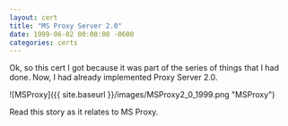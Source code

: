 ```yaml
---
layout: cert
title: "MS Proxy Server 2.0"
date: 1999-06-02 00:00:00 -0600
categories: certs
---
```


Ok, so this cert I got because it was part of the series of things that I had done.  Now, I had already implemented Proxy Server 2.0.  

![MSProxy]({{ site.baseurl }}/images/MSProxy2_0_1999.png "MSProxy")

Read this story as it relates to MS Proxy.



